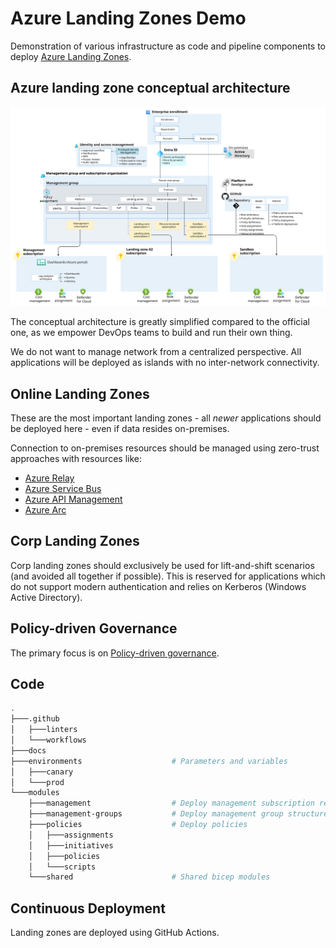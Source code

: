 # Azure Landing Zones Demo

Demonstration of various infrastructure as code and pipeline components to deploy [Azure Landing Zones](https://learn.microsoft.com/en-us/azure/cloud-adoption-framework/ready/landing-zone/).

## Azure landing zone conceptual architecture

![Azure landing zone conceptual architecture](docs/azure-landing-zones.svg)

The conceptual architecture is greatly simplified compared to the official one, as we empower DevOps teams to build and run their own thing.

We do not want to manage network from a centralized perspective. All applications will be deployed as islands with no inter-network connectivity.

## Online Landing Zones

These are the most important landing zones - all *newer* applications should be deployed here - even if data resides on-premises.

Connection to on-premises resources should be managed using zero-trust approaches with resources like:

- [Azure Relay](https://learn.microsoft.com/en-us/azure/azure-relay/)
- [Azure Service Bus](https://learn.microsoft.com/en-us/azure/service-bus-messaging/)
- [Azure API Management](https://learn.microsoft.com/en-us/azure/api-management/)
- [Azure Arc](https://azure.microsoft.com/en-us/products/azure-arc/)

## Corp Landing Zones

Corp landing zones should exclusively be used for lift-and-shift scenarios (and avoided all together if possible). This is reserved for applications which do not support modern authentication and relies on Kerberos (Windows Active Directory).

## Policy-driven Governance

The primary focus is on [Policy-driven governance](https://learn.microsoft.com/en-us/azure/cloud-adoption-framework/ready/landing-zone/design-principles#policy-driven-governance).

## Code

```bash
.
├───.github
│   ├───linters
│   └───workflows
├───docs
├───environments                    # Parameters and variables
│   ├───canary
│   └───prod
└───modules
    ├───management                  # Deploy management subscription resources
    ├───management-groups           # Deploy management group structure
    ├───policies                    # Deploy policies
    │   ├───assignments
    │   ├───initiatives
    │   ├───policies
    │   └───scripts
    └───shared                      # Shared bicep modules
```

## Continuous Deployment

Landing zones are deployed using GitHub Actions.
